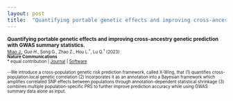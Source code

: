 ```yaml
---
layout: post
title:  "Quantifying portable genetic effects and improving cross-ancestry genetic prediction with GWAS summary statistics."
---
```


<small><b>Quantifying portable genetic effects and improving cross-ancestry genetic prediction with GWAS summary statistics.</b>  
<small><u>Miao J.*</u>, Guo H.*, Song G., Zhao Z., Hou L.<sup>&dagger;</sup>, Lu Q.<sup>&dagger;</sup> (2023)</small>  
<small> <b>Nature Communications  </b></small> 
<br>
<small>
	* equal contribution | 
	<a href="https://www.nature.com/articles/s41467-023-36544-7">Journal</a> | 
	<a href="https://github.com/qlu-lab/X-Wing">Software</a>
</small>
<br>
<br>
<small>
--We introduce a cross-population genetic risk prediction framework, called X-Wing, that (1) quantifies cross-population local genetic correlation (2) incorporates it as an annotation into a Bayesian framework which amplifies correlated SNP effects between populations through annotation-dependent statistical shrinkage (3) combines multiple population-specific PRS to further improve prediction accuracy while using GWAS summary data alone as input.
</small>